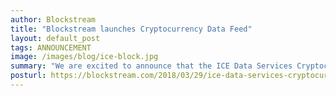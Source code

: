 ```yaml
---
author: Blockstream
title: "Blockstream launches Cryptocurrency Data Feed"
layout: default_post
tags: ANNOUNCEMENT
image: /images/blog/ice-block.jpg
summary: "We are excited to announce that the ICE Data Services Cryptocurrency Data Feed, distributed via the ICE Consolidated Feed, is now live! Blockstream works with cryptocurrency exchanges around the world and consolidates the data sets into a multi-asset and multi-venue data feed, capturing streaming real-time and historical data for the most actively traded digital currencies."
posturl: https://blockstream.com/2018/03/29/ice-data-services-cryptocurrency-data-feed-is-live.html
---
```

